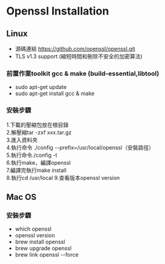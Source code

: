 # Openssl Installation
## Linux  
* 源碼連結 https://github.com/openssl/openssl.git
* TLS v1.3 support  (縮短時間和刪除不安全的加密算法)
### 前置作業toolkit gcc & make (build-essential,libtool)  
* sudo apt-get update
* sudo apt-get install gcc & make  
### 安裝步驟
1.下載的壓縮包放在根目錄  
2.解壓縮tar -zxf xxx.tar.gz  
3.進入資料夾  
4.執行命令 ./config  --prefix=/usr/local/openssl（安裝路徑）  
5.執行命令./config -t  
6.執行make，編譯openssl  
7.編譯完執行make install  
8.執行cd /usr/local
9.查看版本openssl version
## Mac OS
### 安裝步驟
* which openssl
* openssl version
* brew install openssl
* brew upgrade openssl
* brew link openssl --force